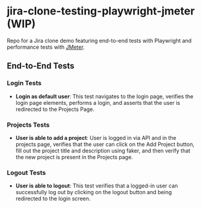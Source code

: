 # jira-clone-testing-playwright-jmeter (WIP)
Repo for a Jira clone demo featuring end-to-end tests with Playwright and performance tests with [JMeter](./jmeter/README.md).

## End-to-End Tests

### Login Tests
- **Login as default user**: This test navigates to the login page, verifies the login page elements, performs a login, and asserts that the user is redirected to the Projects Page.

### Projects Tests
- **User is able to add a project**: User is logged in via API and in the projects page, verifies that the user can click on the Add Project button, fill out the project title and description using faker, and then verify that the new project is present in the Projects page.

### Logout Tests
- **User is able to logout**: This test verifies that a logged-in user can successfully log out by clicking on the logout button and being redirected to the login screen.